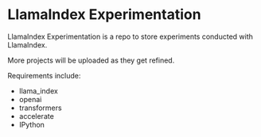 # LlamaIndex Experimentation
LlamaIndex Experimentation is a repo to store experiments conducted with LlamaIndex.

More projects will be uploaded as they get refined.

Requirements include:
* llama_index
* openai
* transformers
* accelerate
* IPython
